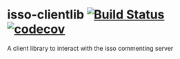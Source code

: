 # isso-clientlib [![Build Status](https://travis-ci.org/jGleitz/isso-clientlib.svg?branch=master)](https://travis-ci.org/jGleitz/isso-clientlib)  [![codecov](https://codecov.io/gh/jGleitz/isso-clientlib/branch/master/graph/badge.svg)](https://codecov.io/gh/jGleitz/isso-clientlib)

A client library to interact with the isso commenting server
